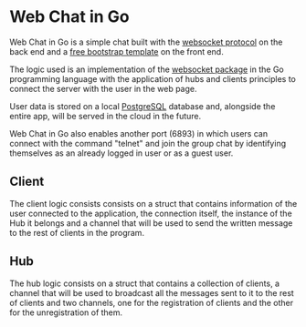 # Web Chat in Go

Web Chat in Go is a simple chat built with the [websocket protocol](https://datatracker.ietf.org/doc/html/rfc6455) on the back end and a [free bootstrap template](https://www.bootdey.com/snippets/view/chat-app) on the front end.

The logic used is an implementation of the [websocket package](https://github.com/gorilla/websocket) in the Go programming language with the application of hubs and clients principles to connect the server with the user in the web page.

User data is stored on a local [PostgreSQL](https://www.postgresql.org/) database and, alongside the entire app, will be served in the cloud in the future.

Web Chat in Go also enables another port (6893) in which users can connect with the command "telnet" and join the group chat by identifying themselves as an already logged in user or as a guest user.

## Client

The client logic consists consists on a struct that contains information of the user connected to the application, the connection itself, the instance of the Hub it belongs and a channel that will be used to send the written message to the rest of clients in the program.

## Hub

The hub logic consists on a struct that contains a collection of clients, a channel that will be used to broadcast all the messages sent to it to the rest of clients and two channels, one for the registration of clients and the other for the unregistration of them.
